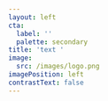 ```yaml
---
layout: left
cta:
  label: ''
  palette: secondary
title: 'text '
image:
  src: /images/logo.png
imagePosition: left
contrastText: false
---
```


